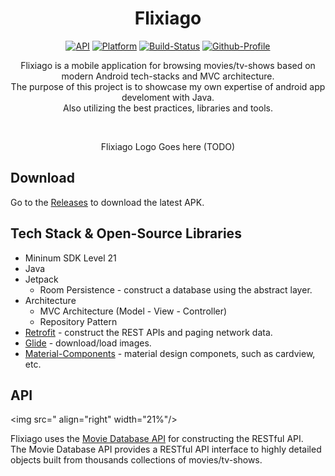 <h1 align="center">Flixiago</h1>

<p align="center">
    <a href="https://android-arsenal.com/api?level=21"><img alt="API" src="https://img.shields.io/badge/API-21%2B-orange.svg?style=flat"/></a>
    <a href=""><img alt="Platform" src="https://img.shields.io/badge/platform-Android-green.svg?style=flat"/></a>
    <a href=""><img alt="Build-Status" src="https://shields.io/badge/build-passing-brightgreen?style=flat&logo=github"/></a>
    <a href="https://github.com/NorbertoTaveras"><img alt="Github-Profile" src="https://img.shields.io/badge/Github-NorbertoTaveras-blue?style=flat&logo=github"/></a>
</p>

<p align="center">
  Flixiago is a mobile application for browsing movies/tv-shows based on modern Android tech-stacks and MVC architecture.<br>The purpose of this project is to showcase     my own expertise of android app develoment with Java.<br>
  Also utilizing the best practices, libraries and tools.
</p>
</br>

<p align="center">
    Flixiago Logo Goes here (TODO)
</p>

## Download
Go to the [Releases](https://github.com/NorbertoTaveras/flixiago/releases) to download the latest APK.

## Tech Stack & Open-Source Libraries
- Mininum SDK Level 21
- Java
- Jetpack
    - Room Persistence -  construct a database using the abstract layer.
- Architecture
    - MVC Architecture (Model - View - Controller)
    - Repository Pattern
- [Retrofit](https://github.com/square/retrofit) - construct the REST APIs and paging network data.
- [Glide](https://github.com/bumptech/glide) - download/load images.
- [Material-Components](https://github.com/material-components/material-components-android) - material design componets, such as cardview, etc.

## API

<img src=" align="right" width="21%"/>

Flixiago uses the [Movie Database API](https://www.themoviedb.org/documentation/api) for constructing the RESTful API.<br>
The Movie Database API provides a RESTful API interface to highly detailed objects built from thousands collections of movies/tv-shows.

